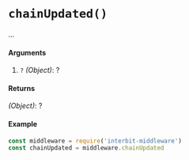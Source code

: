 # `chainUpdated()`

...


#### Arguments

1. `?` *(Object)*: ?

#### Returns

*(Object)*: ?

#### Example

```js
const middleware = require('interbit-middleware')
const chainUpdated = middleware.chainUpdated
```

